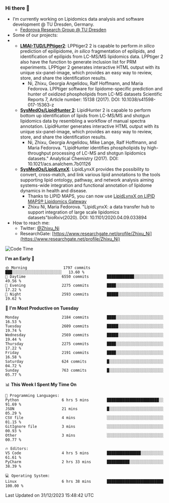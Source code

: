 ### Hi there 👋

- I’m currently working on Lipidomics data analysis and software development @ TU Dresden, Germany.
  + [Fedorova Research Group @ TU Dresden](https://tu-dresden.de/med/mf/zml/forschungsgruppen/fedorova/mitarbeiter-innen-der-fedorova-gruppe)
- Some of our projects:
- + **[LMAI-TUD/LPPtiger2](https://github.com/LMAI-TUD/lpptiger2)**: LPPtiger2 2 is capable to perform *in silico* prediction of epilipidome, *in silico* fragmentation of epilipids, and identification of epilipids from LC-MS/MS lipidomics data. LPPtiger 2 also have the function to generate inclusion list for PRM experiments. LPPtiger 2 generates interactive HTML output with its unique six-panel-image, which provides an easy way to review, store, and share the identification results. 
    * Ni, Zhixu, Georgia Angelidou, Ralf Hoffmann, and Maria Fedorova. LPPtiger software for lipidome-specific prediction and hunter of oxidized phospholipids from LC-MS datasets Scientific Reports 7, Article number: 15138 (2017). DOI: 10.1038/s41598-017-15363-z
  + **[SysMedOs/LipidHunter 2](https://github.com/SysMedOs/lipidhunter)**: LipidHunter 2 is capable to perform bottom up identification of lipids from LC-MS/MS and shotgun lipidomics data by resembling a workflow of manual spectra annotation. LipidHunter generates interactive HTML output with its unique six-panel-image, which provides an easy way to review, store, and share the identification results. 
    * Ni, Zhixu, Georgia Angelidou, Mike Lange, Ralf Hoffmann, and Maria Fedorova. "LipidHunter identifies phospholipids by high-throughput processing of LC-MS and shotgun lipidomics datasets." Analytical Chemistry (2017). DOI: 10.1021/acs.analchem.7b01126
  + **[SysMedOs/LipidLynxX](https://github.com/SysMedOs/LipidLynxX)**: LipidLynxX provides the possibility to convert, cross-match, and link various lipid annotations to the tools supporting lipid ontology, pathway, and network analysis aiming systems-wide integration and functional annotation of lipidome dynamics in health and disease.
    * Thanks to LIPID MAPS, you can now use [LipidLynxX on LIPID MAPS® Lipidomics Gateway](http://lipidmaps.org/lipidlynxx/)
    * Zhixu Ni, Maria Fedorova. "LipidLynxX: a data transfer hub to support integration of large scale lipidomics datasets"bioRxiv(2020). DOI: 10.1101/2020.04.09.033894
- How to reach me:
  + Twitter: [@Zhixu_Ni](https://twitter.com/Zhixu_Ni)
  + ResearchGate: [https://www.researchgate.net/profile/Zhixu_Ni](https://www.researchgate.net/profile/Zhixu_Ni)

<!--START_SECTION:waka-->
![Code Time](http://img.shields.io/badge/Code%20Time-1%2C931%20hrs%2053%20mins-blue)

**I'm an Early 🐤** 

```text
🌞 Morning                1797 commits        ███░░░░░░░░░░░░░░░░░░░░░░   13.60 % 
🌆 Daytime                6550 commits        ████████████░░░░░░░░░░░░░   49.56 % 
🌃 Evening                2275 commits        ████░░░░░░░░░░░░░░░░░░░░░   17.22 % 
🌙 Night                  2593 commits        █████░░░░░░░░░░░░░░░░░░░░   19.62 % 
```
📅 **I'm Most Productive on Tuesday** 

```text
Monday                   2184 commits        ████░░░░░░░░░░░░░░░░░░░░░   16.53 % 
Tuesday                  2609 commits        █████░░░░░░░░░░░░░░░░░░░░   19.74 % 
Wednesday                2569 commits        █████░░░░░░░░░░░░░░░░░░░░   19.44 % 
Thursday                 2275 commits        ████░░░░░░░░░░░░░░░░░░░░░   17.22 % 
Friday                   2191 commits        ████░░░░░░░░░░░░░░░░░░░░░   16.58 % 
Saturday                 624 commits         █░░░░░░░░░░░░░░░░░░░░░░░░   04.72 % 
Sunday                   763 commits         █░░░░░░░░░░░░░░░░░░░░░░░░   05.77 % 
```


📊 **This Week I Spent My Time On** 

```text
💬 Programming Languages: 
Python                   6 hrs 5 mins        ███████████████████████░░   91.69 % 
JSON                     21 mins             █░░░░░░░░░░░░░░░░░░░░░░░░   05.29 % 
CSV file                 4 mins              ░░░░░░░░░░░░░░░░░░░░░░░░░   01.15 % 
GitIgnore file           3 mins              ░░░░░░░░░░░░░░░░░░░░░░░░░   00.93 % 
Other                    3 mins              ░░░░░░░░░░░░░░░░░░░░░░░░░   00.77 % 

🔥 Editors: 
VS Code                  4 hrs 5 mins        ███████████████░░░░░░░░░░   61.61 % 
PyCharm                  2 hrs 33 mins       ██████████░░░░░░░░░░░░░░░   38.39 % 

💻 Operating System: 
Linux                    6 hrs 38 mins       █████████████████████████   100.00 % 
```


 Last Updated on 31/12/2023 15:48:42 UTC
<!--END_SECTION:waka-->

